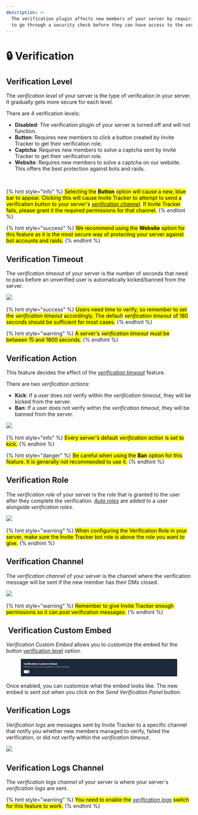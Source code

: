 ```yaml
---
description: >-
  The verification plugin affects new members of your server by requiring them
  to go through a security check before they can have access to the server.
---
```


# 🔒 Verification

## Verification Level

The _verification level_ of your server is the type of verification in your server. It gradually gets more secure for each level.

There are 4 verification levels:

* **Disabled**: The verification plugin of your server is turned off and will not function.
* **Button**: Requires new members to click a button created by Invite Tracker to get their verification role.
* **Captcha**: Requires new members to solve a captcha sent by Invite Tracker to get their verification role.
* **Website**: Requires new members to solve a captcha on our website. This offers the best protection against bots and raids.

<div align="center" data-full-width="false"><img src="../../.gitbook/assets/Verification Level.png" alt=""></div>

{% hint style="info" %}
<mark style="color:$info;">Selecting the</mark> <mark style="color:$info;"></mark><mark style="color:$info;">**Button**</mark> <mark style="color:$info;"></mark><mark style="color:$info;">option will cause a new, blue bar to appear. Clicking this will cause Invite Tracker to attempt to send a verification button to your server's</mark> [_<mark style="color:$info;">verification channel</mark>_](verification.md#verification-channel)<mark style="color:$info;">.</mark> <mark style="color:$info;">If Invite Tracker fails, please grant it the required permissions for that channel.</mark>
{% endhint %}

{% hint style="success" %}
<mark style="color:$success;">We recommend using the</mark> <mark style="color:$success;"></mark><mark style="color:$success;">**Website**</mark> <mark style="color:$success;"></mark><mark style="color:$success;">option for this feature as it is the most secure way of protecting your server against bot accounts and raids.</mark>
{% endhint %}

## Verification Timeout

The _verification timeout_ of your server is the number of seconds that need to pass before an unverified user is automatically kicked/banned from the server.

![](<../../.gitbook/assets/Verification Timeout.png>)

{% hint style="success" %}
<mark style="color:$success;">Users need time to verify, so remember to set the</mark> <mark style="color:$success;"></mark>_<mark style="color:$success;">verification timeout</mark>_ <mark style="color:$success;"></mark><mark style="color:$success;">accordingly. The default</mark> <mark style="color:$success;"></mark>_<mark style="color:$success;">verification timeout</mark>_ <mark style="color:$success;"></mark><mark style="color:$success;">of 180 seconds should be sufficient for most cases.</mark>
{% endhint %}

{% hint style="warning" %}
<mark style="color:$warning;">A server's</mark> <mark style="color:$warning;"></mark>_<mark style="color:$warning;">verification timeout</mark>_ <mark style="color:$warning;"></mark><mark style="color:$warning;">must be between 15 and 1800 seconds.</mark>
{% endhint %}

## Verification Action

This feature decides the effect of the [_verification timeout_](verification.md#verification-timeout) feature.

There are two _verification actions_:

* **Kick**: If a user does not verify within the _verification timeout_, they will be kicked from the server.
* **Ban**: If a user does not verify within the _verification timeout_, they will be banned from the server.

![](<../../.gitbook/assets/Verification Action.png>)

{% hint style="info" %}
<mark style="color:$info;">Every server's default</mark> <mark style="color:$info;"></mark>_<mark style="color:$info;">verification action</mark>_ <mark style="color:$info;"></mark><mark style="color:$info;">is set to kick.</mark>
{% endhint %}

{% hint style="danger" %}
<mark style="color:$danger;">Be careful when using the</mark> <mark style="color:$danger;"></mark><mark style="color:$danger;">**Ban**</mark> <mark style="color:$danger;"></mark><mark style="color:$danger;">option for this feature. It is generally not recommended to use it.</mark>
{% endhint %}

## Verification Role

The _verification role_ of your server is the role that is granted to the user after they complete the verification. [_Auto roles_](administration.md#auto-roles) are added to a user alongside _verification roles_.

![](<../../.gitbook/assets/Verification Role.png>)

{% hint style="warning" %}
<mark style="color:$warning;">When configuring the Verification Role in your server, make sure the Invite Tracker bot role is above the role you want to give.</mark>
{% endhint %}

## Verification Channel

The _verification channel_ of your server is the channel where the verification message will be sent if the new member has their DMs closed.

![](<../../.gitbook/assets/Verification Channel (1).png>)

{% hint style="warning" %}
<mark style="color:$warning;">Remember to give Invite Tracker enough permissions so it can post verification messages.</mark>
{% endhint %}

## <img src="../../.gitbook/assets/premium.png" alt="" data-size="line"> Verification Custom Embed

_Verification Custom Embed_ allows you to customize the embed for the button [verification level](verification.md#verification-level) option.

<figure><img src="../../.gitbook/assets/image (2).png" alt=""><figcaption></figcaption></figure>

Once enabled, you can customize what the embed looks like. The new embed is sent out when you click on the _Send Verification Panel_ button.

## Verification Logs

_Verification_ _logs_ are messages sent by Invite Tracker to a specific channel that notify you whether new members managed to verify, failed the verification, or did not verify within the _verification timeout_.

![](<../../.gitbook/assets/Verification Logs.png>)

## Verification Logs Channel

The _verification logs channel_ of your server is where your server's _verification logs_ are sent.

{% hint style="warning" %}
<mark style="color:$warning;">You need to enable the</mark> [_verification logs_](verification.md#verification-logs) <mark style="color:$warning;">switch for this feature to work.</mark>
{% endhint %}

